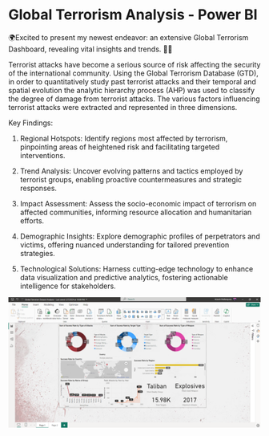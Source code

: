 # Global Terrorism Analysis - Power BI

🌍Excited to present my newest endeavor: an extensive Global Terrorism Dashboard, revealing vital insights and trends. 💼💡

Terrorist attacks have become a serious source of risk affecting the security of the international community. Using the Global Terrorism Database (GTD), in order to quantitatively study past terrorist attacks and their temporal and spatial evolution the analytic hierarchy process (AHP) was used to classify the degree of damage from terrorist attacks. The various factors influencing terrorist attacks were extracted and represented in three dimensions.

Key Findings:

1. Regional Hotspots: Identify regions most affected by terrorism, pinpointing areas of heightened risk and facilitating targeted interventions.

2. Trend Analysis: Uncover evolving patterns and tactics employed by terrorist groups, enabling proactive countermeasures and strategic responses.

3. Impact Assessment: Assess the socio-economic impact of terrorism on affected communities, informing resource allocation and humanitarian efforts.

4. Demographic Insights: Explore demographic profiles of perpetrators and victims, offering nuanced understanding for tailored prevention strategies.

5. Technological Solutions: Harness cutting-edge technology to enhance data visualization and predictive analytics, fostering actionable intelligence for stakeholders.

![image](https://github.com/Addy-m9/DATA-ANALYST-PORTFOLIO/blob/main/POWER%20BI/Projects/Global%20Terrorism%20Analysis/Global%20Terrorism%20Analysis.PNG)
